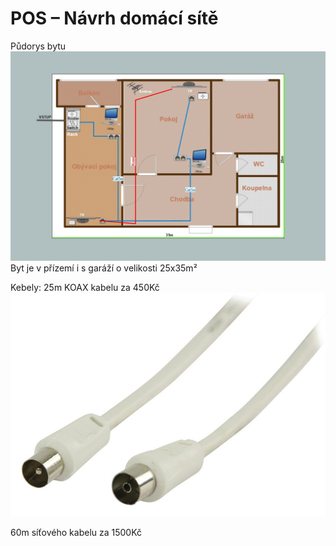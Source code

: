   # POS – Návrh domácí sítě
  Půdorys bytu
  ![](1.jpg)
  Byt je v přízemí i s garáží o velikosti 25x35m²
  
  
  
  
  Kebely:
  25m KOAX kabelu za 450Kč
  ![](koax2.jpg)
  
  60m síťového kabelu za 1500Kč
  
  
  
